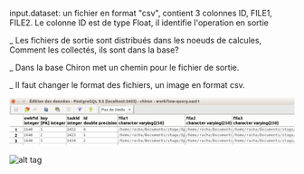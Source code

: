
input.dataset: un fichier en format "csv", contient 3 colonnes ID, FILE1, FILE2. Le colonne ID est de type Float, il identifie l'operation en sortie   

_ Les fichiers de sortie sont distribués dans les noeuds de calcules, Comment les collectés, ils sont dans la base?

_ Dans la base Chiron met un chemin pour le fichier de sortie. 

_ Il faut changer le format des fichiers, un image en format csv.

![alt tag](https://github.com/rahyou/Stage/blob/master/Spoc_Workflows/Files_Workflow/Files_Spoc_O.png)



![alt tag](https://raw.githubusercontent.com/rahyou/Stage/Spoc_Workflows/Files_Workflow/Files_Spoc_O.png)
